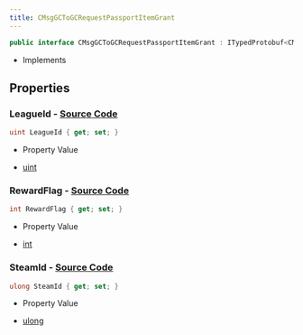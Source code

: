 ```yaml
---
title: CMsgGCToGCRequestPassportItemGrant
---
```


```csharp
public interface CMsgGCToGCRequestPassportItemGrant : ITypedProtobuf<CMsgGCToGCRequestPassportItemGrant>, INativeHandle
```

- Implements

## Properties

### **LeagueId** - [Source Code](https://github.com/swiftly-solution/swiftlys2/blob/main/managed/src/SwiftlyS2.Generated/Protobufs/Interfaces/CMsgGCToGCRequestPassportItemGrant.cs#L16)

```csharp
uint LeagueId { get; set; }
```

- Property Value

- [uint](https://learn.microsoft.com/dotnet/api/system.uint32)

### **RewardFlag** - [Source Code](https://github.com/swiftly-solution/swiftlys2/blob/main/managed/src/SwiftlyS2.Generated/Protobufs/Interfaces/CMsgGCToGCRequestPassportItemGrant.cs#L19)

```csharp
int RewardFlag { get; set; }
```

- Property Value

- [int](https://learn.microsoft.com/dotnet/api/system.int32)

### **SteamId** - [Source Code](https://github.com/swiftly-solution/swiftlys2/blob/main/managed/src/SwiftlyS2.Generated/Protobufs/Interfaces/CMsgGCToGCRequestPassportItemGrant.cs#L13)

```csharp
ulong SteamId { get; set; }
```

- Property Value

- [ulong](https://learn.microsoft.com/dotnet/api/system.uint64)

